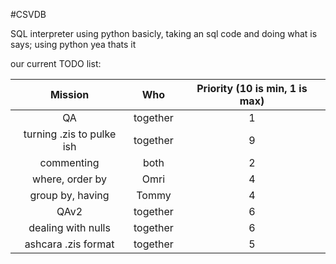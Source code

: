 #CSVDB

SQL interpreter using python
basicly, taking an sql code and doing what is says;
using python
yea thats it


our current TODO list:

|Mission                  |Who            |Priority (10 is min, 1 is max)|
|:-----------------------:|:-------------:|:----------------------------:|
|QA                       |together       |1                             |
|turning .zis to pulke ish|together       |9                             |
|commenting               |both           |2                             |
|where, order by          |Omri           |4                             |
|group by, having         |Tommy          |4                             |
|QAv2                     |together       |6                             |
|dealing with nulls       |together       |6                             |
|ashcara .zis format      |together       |5                             |
